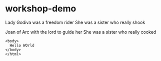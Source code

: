 # workshop-demo
Lady Godiva was a freedom rider
She was a sister who really shook 

Joan of Arc with the lord to guide her
She was a sister who really cooked

<html>
  <head>
    <title>Test</title></head>
  
    <body>
      Hello WOrld
    </body>
    </html>
    

